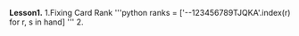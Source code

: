 **Lesson1.**
  1.Fixing Card Rank
  '''python
    ranks = ['--123456789TJQKA'.index(r) for r, s in hand]
  '''
  2.
